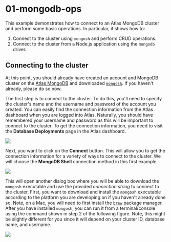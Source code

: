# 01-mongodb-ops

This example demonstrates how to connect to an Atlas MongoDB cluster and perform some basic operations. In particular, it shows how to:

1. Connect to the cluster using `mongosh` and perform CRUD operations.
2. Connect to the cluster from a Node.js application using the `mongodb` driver.

## Connecting to the cluster

At this point, you should already have created an account and MongoDB cluster on the [Atlas MongoDB](https://www.mongodb.com/cloud/atlas/efficiency) and downloaded [`mongosh`](https://www.mongodb.com/docs/mongodb-shell/install/). If you haven't already, please do so now.

The first step is to connect to the cluster. To do this, you'll need to specify the cluster's name and the username and password of the account you created. You can easily find the connection information from the Atlas dashboard when you are logged into Atlas. Naturally, you should have remembered your username and password as this will be important to connect to the cluster. To get the connection information, you need to visit the **Database Deployments** page in the Atlas dashboard.

![](../../pics/atlas-dashboard-db-deployments.png)

Next, you want to click on the **Connect** button. This will allow you to get the connection information for a variety of ways to connect to the cluster. We will choose the **MongoDB Shell** connection method in this first example.

![](../../pics/atlas-connection-mongosh.png)

This will open another dialog box where you will be able to download the `mongosh` executable and use the provided _connection string_ to connect to the cluster. First, you want to download and install the `mongosh` executable according to the platform you are developing on if you haven't already done so. Note, on a Mac, you will need to first install the [`brew`](https://brew.sh/) package manager. After you have installed `mongosh`, you can run it from a terminal/console using the command shown in step 2 of the following figure. Note, this might be slightly different for you since it will depend on your cluster ID, database name, and username.

![](../../pics/atlast-mongosh-connect-string.png)
